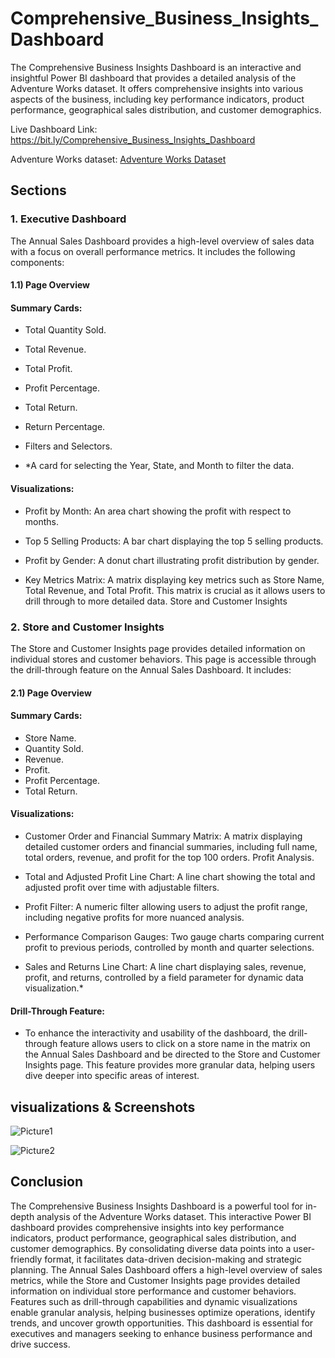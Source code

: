 # Comprehensive_Business_Insights_Dashboard

The Comprehensive Business Insights Dashboard is an interactive and insightful Power BI dashboard that provides a detailed analysis of the Adventure Works dataset. It offers comprehensive insights into various aspects of the business, including key performance indicators, product performance, geographical sales distribution, and customer demographics.



Live Dashboard Link: https://bit.ly/Comprehensive_Business_Insights_Dashboard

   
Adventure Works dataset: [Adventure Works Dataset](https://drive.google.com/drive/folders/1ogNW7dkWI2YaPSymH6dkfQf_alAtIqAh?usp=drive_link)



## Sections


### 1. Executive Dashboard

The Annual Sales Dashboard provides a high-level overview of sales data with a focus on overall performance metrics. It includes the following components:


#### 1.1) Page Overview


#### Summary Cards:

  - Total Quantity Sold.
  - Total Revenue.
  - Total Profit.
  - Profit Percentage.
  - Total Return.
  - Return Percentage.
  - Filters and Selectors.

  - *A card for selecting the Year, State, and Month to filter the data.

     
 ####  Visualizations:
 

   - Profit by Month: An area chart showing the profit with respect to months.
 
   - Top 5 Selling Products: A bar chart displaying the top 5 selling products.
 
   - Profit by Gender: A donut chart illustrating profit distribution by gender.
 
  - Key Metrics Matrix: A matrix displaying key metrics such as Store Name, Total Revenue, and Total Profit. This matrix is crucial as it allows users to drill through to more detailed data.
                       Store and Customer Insights




### 2. Store and Customer Insights          
The Store and Customer Insights page provides detailed information on individual stores and customer behaviors. This page is accessible through the drill-through feature on the Annual Sales Dashboard. It includes:

#### 2.1) Page Overview

####  Summary Cards:

 - Store Name.
 - Quantity Sold.
 - Revenue.
 - Profit.
 - Profit Percentage.
 - Total Return.
   

 ####  Visualizations:
   
  - Customer Order and Financial Summary Matrix: A matrix displaying detailed customer orders and financial summaries, including full name, total orders, revenue, and profit for the top 100 orders.
                                                  Profit Analysis.

  - Total and Adjusted Profit Line Chart: A line chart showing the total and adjusted profit over time with adjustable filters.
    
  - Profit Filter: A numeric filter allowing users to adjust the profit range, including negative profits for more nuanced analysis.
    
  - Performance Comparison Gauges: Two gauge charts comparing current profit to previous periods, controlled by month and quarter selections.
    
  - Sales and Returns Line Chart: A line chart displaying sales, revenue, profit, and returns, controlled by a field parameter for dynamic data visualization.*


 #### Drill-Through Feature: 
 
- To enhance the interactivity and usability of the dashboard, the drill-through feature allows users to click on a store name in the matrix on the Annual Sales Dashboard and be directed to the Store and Customer Insights page. This feature 
  provides more granular data, helping users dive deeper into specific areas of interest.



## visualizations & Screenshots 


![Picture1](https://github.com/user-attachments/assets/d203629a-71d9-4116-b16f-e9eb044c4f71)

![Picture2](https://github.com/user-attachments/assets/d1ba4d18-d86f-467e-a637-a9588d1f4f25)




## Conclusion

The Comprehensive Business Insights Dashboard is a powerful tool for in-depth analysis of the Adventure Works dataset. This interactive Power BI dashboard provides comprehensive insights into key performance indicators, product performance, geographical sales distribution, and customer demographics. By consolidating diverse data points into a user-friendly format, it facilitates data-driven decision-making and strategic planning. The Annual Sales Dashboard offers a high-level overview of sales metrics, while the Store and Customer Insights page provides detailed information on individual store performance and customer behaviors. Features such as drill-through capabilities and dynamic visualizations enable granular analysis, helping businesses optimize operations, identify trends, and uncover growth opportunities. This dashboard is essential for executives and managers seeking to enhance business performance and drive success.
